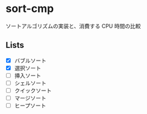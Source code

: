 # sort-cmp

ソートアルゴリズムの実装と、消費する CPU 時間の比較

## Lists

- [x] バブルソート
- [x] 選択ソート
- [ ] 挿入ソート
- [ ] シェルソート
- [ ] クイックソート
- [ ] マージソート
- [ ] ヒープソート
